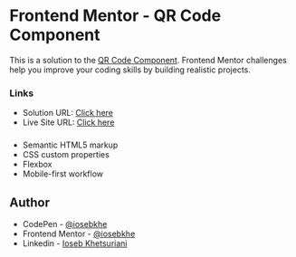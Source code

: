 # Frontend Mentor - QR Code Component

This is a solution to the [QR Code Component](https://www.frontendmentor.io/challenges/qr-code-component-iux_sIO_H). Frontend Mentor challenges help you improve your coding skills by building realistic projects.

### Links

- Solution URL: [Click here](https://www.frontendmentor.io/solutions/qr-code-component-7Len2lEe4B)
- Live Site URL: [Click here](https://qrcode-iosebkhe.netlify.app/)

###

- Semantic HTML5 markup
- CSS custom properties
- Flexbox
- Mobile-first workflow

## Author

- CodePen - [@iosebkhe](https://codepen.io/iosebkhe)
- Frontend Mentor - [@iosebkhe](https://www.frontendmentor.io/profile/iosebkhe)
- Linkedin - [Ioseb Khetsuriani](https://www.linkedin.com/in/ioseb-khetsuriani-1831801b5/)
